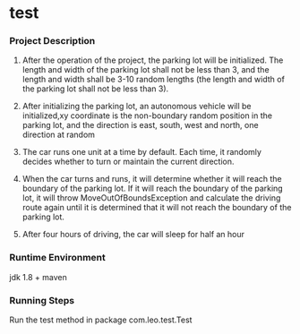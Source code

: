 test
===========================

###  Project Description  

1. After the operation of the project, the parking lot will be initialized. The length and width of the parking lot shall not be less than 3, and the length and width shall be 3-10 random lengths (the length and width of the parking lot shall not be less than 3).  

2. After initializing the parking lot, an autonomous vehicle will be initialized,xy coordinate is the non-boundary random position in the parking lot, and the direction is east, south, west and north, one direction at random  

3. The car runs one unit at a time by default. Each time, it randomly decides whether to turn or maintain the current direction.  

4. When the car turns and runs, it will determine whether it will reach the boundary of the parking lot. If it will reach the boundary of the parking lot, it will throw MoveOutOfBoundsException and calculate the driving route again until it is determined that it will not reach the boundary of the parking lot.  

5. After four hours of driving, the car will sleep for half an hour  

### Runtime Environment  

jdk 1.8 + maven    

### Running Steps  

Run the test method in package com.leo.test.Test  
